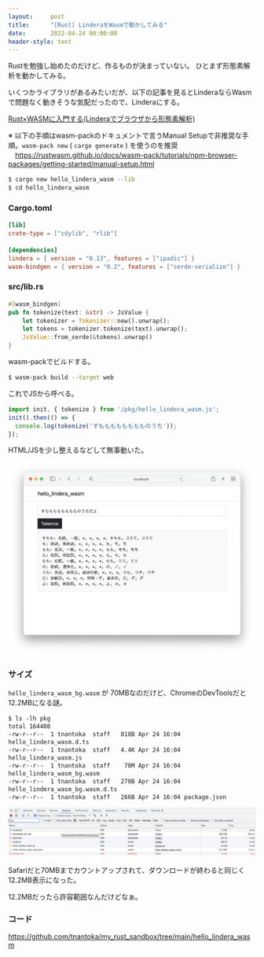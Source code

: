 ```yaml
---
layout:     post
title:      "[Rust] LinderaをWasmで動かしてみる"
date:       2022-04-24 00:00:00
header-style: text
---
```


Rustを勉強し始めたのだけど、作るものが決まっていない。
ひとまず形態素解析を動かしてみる。

いくつかライブラリがあるみたいだが、以下の記事を見るとLinderaならWasmで問題なく動きそうな気配だったので、Linderaにする。

[Rust×WASMに入門する(Linderaでブラウザから形態素解析)](https://shine-bal.hatenablog.com/entry/2021/08/15/210915)

※ 以下の手順はwasm-packのドキュメントで言うManual Setupで非推奨な手順。`wasm-pack new` ( `cargo generate` ) を使うのを推奨  
　<https://rustwasm.github.io/docs/wasm-pack/tutorials/npm-browser-packages/getting-started/manual-setup.html>

```sh
$ cargo new hello_lindera_wasm --lib
$ cd hello_lindera_wasm
```

### Cargo.toml

```toml
[lib]
crate-type = ["cdylib", "rlib"]

[dependencies]
lindera = { version = "0.13", features = ["ipadic"] }
wasm-bindgen = { version = "0.2", features = ["serde-serialize"] }
```

### src/lib.rs

```rust
#[wasm_bindgen]
pub fn tokenize(text: &str) -> JsValue {
    let tokenizer = Tokenizer::new().unwrap();
    let tokens = tokenizer.tokenize(text).unwrap();
    JsValue::from_serde(&tokens).unwrap()
}
```

wasm-packでビルドする。

```sh
$ wasm-pack build --target web
```

これでJSから呼べる。

```js
import init, { tokenize } from '/pkg/hello_lindera_wasm.js';
init().then(() => {
  console.log(tokenize('すもももももももものうち'));
});
```

HTML/JSを少し整えるなどして無事動いた。

![](/img/in-post/2022-04-24-000001/1.png)

### サイズ

`hello_lindera_wasm_bg.wasm` が 70MBなのだけど、ChromeのDevToolsだと12.2MBになる謎。

```
$ ls -lh pkg
total 164408
-rw-r--r--  1 tnantoka  staff   818B Apr 24 16:04 hello_lindera_wasm.d.ts
-rw-r--r--  1 tnantoka  staff   4.4K Apr 24 16:04 hello_lindera_wasm.js
-rw-r--r--  1 tnantoka  staff    70M Apr 24 16:04 hello_lindera_wasm_bg.wasm
-rw-r--r--  1 tnantoka  staff   270B Apr 24 16:04 hello_lindera_wasm_bg.wasm.d.ts
-rw-r--r--  1 tnantoka  staff   266B Apr 24 16:04 package.json
```

![](/img/in-post/2022-04-24-000001/2.png)

Safariだと70MBまでカウントアップされて、ダウンロードが終わると同じく12.2MB表示になった。

12.2MBだったら許容範囲なんだけどなぁ。

### コード

<https://github.com/tnantoka/my_rust_sandbox/tree/main/hello_lindera_wasm>